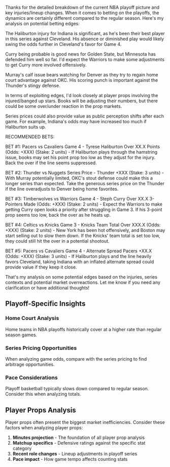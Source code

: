 Thanks for the detailed breakdown of the current NBA playoff picture and key injuries/lineup changes. When it comes to betting on the playoffs, the dynamics are certainly different compared to the regular season. Here's my analysis on potential betting edges:

The Haliburton injury for Indiana is significant, as he's been their best player in this series against Cleveland. His absence or diminished play would likely swing the odds further in Cleveland's favor for Game 4. 

Curry being probable is good news for Golden State, but Minnesota has defended him well so far. I'd expect the Warriors to make some adjustments to get Curry more involved offensively.

Murray's calf issue bears watching for Denver as they try to regain home court advantage against OKC. His scoring punch is important against the Thunder's stingy defense.

In terms of exploiting edges, I'd look closely at player props involving the injured/banged up stars. Books will be adjusting their numbers, but there could be some over/under reaction in the prop markets.

Series prices could also provide value as public perception shifts after each game. For example, Indiana's odds may have increased too much if Haliburton suits up.

RECOMMENDED BETS:

BET #1: Pacers vs Cavaliers Game 4 - Tyrese Haliburton Over XX.X Points (Odds: +XXX) (Stake: 2 units) - If Haliburton plays through the hamstring issue, books may set his point prop too low as they adjust for the injury. Back the over if the line seems suppressed.

BET #2: Thunder vs Nuggets Series Price - Thunder +XXX (Stake: 3 units) - With Murray potentially limited, OKC's stout defense could make this a longer series than expected. Take the generous series price on the Thunder if the line overadjusts to Denver being home favorites.

BET #3: Timberwolves vs Warriors Game 4 - Steph Curry Over XX.X 3-Pointers Made (Odds: +XXX) (Stake: 2 units) - Expect the Warriors to make getting Curry open looks a priority after struggling in Game 3. If his 3-point prop seems too low, back the over as he heats up.  

BET #4: Celtics vs Knicks Game 3 - Knicks Team Total Over XXX.X (Odds: +XXX) (Stake: 2 units) - New York has been hot offensively, and Boston may start selling out to slow them down. If the Knicks' team total is set too low, they could still hit the over in a potential shootout.

BET #5: Pacers vs Cavaliers Game 4 - Alternate Spread Pacers +XX.X (Odds: +XXX) (Stake: 3 units) - If Haliburton plays and the line heavily favors Cleveland, taking Indiana with an inflated alternate spread could provide value if they keep it close.

That's my analysis on some potential edges based on the injuries, series contexts and potential market overreactions. Let me know if you need any clarification or have additional thoughts!

## Playoff-Specific Insights

### Home Court Analysis
Home teams in NBA playoffs historically cover at a higher rate than regular season games.

### Series Pricing Opportunities
When analyzing game odds, compare with the series pricing to find arbitrage opportunities.

### Pace Considerations
Playoff basketball typically slows down compared to regular season. Consider this when analyzing totals.


## Player Props Analysis

Player props often present the biggest market inefficiencies. Consider these factors when analyzing player props:

1. **Minutes projection** - The foundation of all player prop analysis
2. **Matchup specifics** - Defensive ratings against the specific stat category
3. **Recent role changes** - Lineup adjustments in playoff series
4. **Pace impact** - How game tempo affects counting stats
